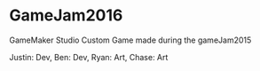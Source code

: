 # GameJam2016
GameMaker Studio Custom Game made during the gameJam2015

Justin: Dev, 
Ben: Dev, 
Ryan: Art, 
Chase: Art
